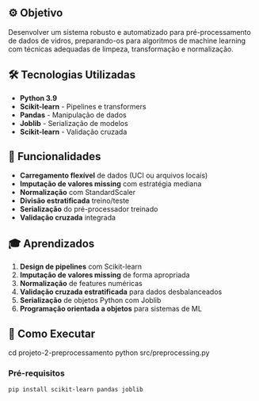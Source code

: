 ## ⚙️ Objetivo
Desenvolver um sistema robusto e automatizado para pré-processamento de dados de vidros, preparando-os para algoritmos de machine learning com técnicas adequadas de limpeza, transformação e normalização.

## 🛠️ Tecnologias Utilizadas
- **Python 3.9**
- **Scikit-learn** - Pipelines e transformers
- **Pandas** - Manipulação de dados
- **Joblib** - Serialização de modelos
- **Scikit-learn** - Validação cruzada

## 🔧 Funcionalidades
- **Carregamento flexível** de dados (UCI ou arquivos locais)
- **Imputação de valores missing** com estratégia mediana
- **Normalização** com StandardScaler
- **Divisão estratificada** treino/teste
- **Serialização** do pré-processador treinado
- **Validação cruzada** integrada

## 🎓 Aprendizados
1. **Design de pipelines** com Scikit-learn
2. **Imputação de valores missing** de forma apropriada
3. **Normalização** de features numéricas
4. **Validação cruzada estratificada** para dados desbalanceados
5. **Serialização** de objetos Python com Joblib
6. **Programação orientada a objetos** para sistemas de ML

## 🚀 Como Executar
cd projeto-2-preprocessamento
python src/preprocessing.py

### Pré-requisitos
```bash
pip install scikit-learn pandas joblib